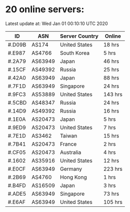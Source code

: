# 20 online servers:

Latest update at: Wed Jan 01 00:10:10 UTC 2020

| ID | ASN | Server Country | Online |
| -- | --- | -------------- | ------ |
| #.D09B | AS174 | United States | 18 hrs |
| #.E987 | AS4766 | South Korea | 5 hrs |
| #.2A79 | AS63949 | Japan | 46 hrs |
| #.15CF | AS49392 | Russia | 25 hrs |
| #.42A0 | AS63949 | Japan | 88 hrs |
| #.7F1D | AS63949 | Singapore | 24 hrs |
| #.9FC3 | AS53889 | United States | 143 hrs |
| #.5CBD | AS48347 | Russia | 24 hrs |
| #.14D9 | AS49392 | Russia | 16 hrs |
| #.1E0A | AS20473 | Japan | 5 hrs |
| #.9ED9 | AS20473 | United States | 7 hrs |
| #.7E1D | AS3462 | Taiwan | 15 hrs |
| #.7B41 | AS20473 | France | 2 hrs |
| #.CF05 | AS20473 | Australia | 4 hrs |
| #.1602 | AS35916 | United States | 12 hrs |
| #.E0CF | AS63949 | Germany | 223 hrs |
| #.2B69 | AS4760 | Hong Kong | 1 hrs |
| #.B4FD | AS16509 | Japan | 3 hrs |
| #.ADE5 | AS63949 | Singapore | 73 hrs |
| #.E6AF | AS63949 | United States | 105 hrs |


